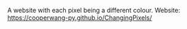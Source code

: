 A website with each pixel being a different colour. Website: https://cooperwang-py.github.io/ChangingPixels/
